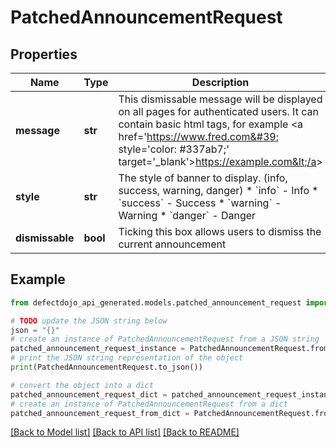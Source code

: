 # PatchedAnnouncementRequest


## Properties

Name | Type | Description | Notes
------------ | ------------- | ------------- | -------------
**message** | **str** | This dismissable message will be displayed on all pages for authenticated users. It can contain basic html tags, for example &lt;a href&#x3D;&#39;https://www.fred.com&#39; style&#x3D;&#39;color: #337ab7;&#39; target&#x3D;&#39;_blank&#39;&gt;https://example.com&lt;/a&gt; | [optional] 
**style** | **str** | The style of banner to display. (info, success, warning, danger)  * &#x60;info&#x60; - Info * &#x60;success&#x60; - Success * &#x60;warning&#x60; - Warning * &#x60;danger&#x60; - Danger | [optional] 
**dismissable** | **bool** | Ticking this box allows users to dismiss the current announcement | [optional] 

## Example

```python
from defectdojo_api_generated.models.patched_announcement_request import PatchedAnnouncementRequest

# TODO update the JSON string below
json = "{}"
# create an instance of PatchedAnnouncementRequest from a JSON string
patched_announcement_request_instance = PatchedAnnouncementRequest.from_json(json)
# print the JSON string representation of the object
print(PatchedAnnouncementRequest.to_json())

# convert the object into a dict
patched_announcement_request_dict = patched_announcement_request_instance.to_dict()
# create an instance of PatchedAnnouncementRequest from a dict
patched_announcement_request_from_dict = PatchedAnnouncementRequest.from_dict(patched_announcement_request_dict)
```
[[Back to Model list]](../README.md#documentation-for-models) [[Back to API list]](../README.md#documentation-for-api-endpoints) [[Back to README]](../README.md)



